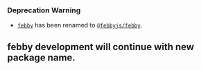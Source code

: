 ### Deprecation Warning

-   [```febby```](https://www.npmjs.com/package/@febbyjs/febby) has been renamed to [```@febbyjs/febby```](https://www.npmjs.com/package/@febbyjs/febby).

## febby development will continue with new package name.

